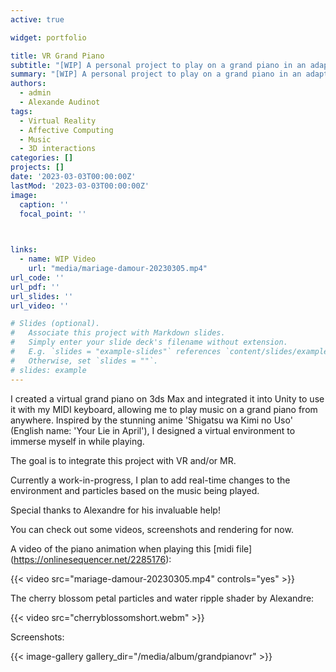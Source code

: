```yaml
---
active: true

widget: portfolio

title: VR Grand Piano
subtitle: "[WIP] A personal project to play on a grand piano in an adaptive VR environment using a MIDI keyboard"
summary: "[WIP] A personal project to play on a grand piano in an adaptive VR environment using a MIDI keyboard"
authors:
  - admin
  - Alexande Audinot
tags: 
  - Virtual Reality
  - Affective Computing
  - Music
  - 3D interactions
categories: []
projects: []
date: '2023-03-03T00:00:00Z'
lastMod: '2023-03-03T00:00:00Z'
image:
  caption: ''
  focal_point: ''

  

links:
  - name: WIP Video
    url: "media/mariage-damour-20230305.mp4"
url_code: ''
url_pdf: ''
url_slides: ''
url_video: ''

# Slides (optional).
#   Associate this project with Markdown slides.
#   Simply enter your slide deck's filename without extension.
#   E.g. `slides = "example-slides"` references `content/slides/example-slides.md`.
#   Otherwise, set `slides = ""`.
# slides: example
---
```


I created a virtual grand piano on 3ds Max and integrated it into Unity to use it with my MIDI keyboard, allowing me to play music on a grand piano from anywhere. Inspired by the stunning anime 'Shigatsu wa Kimi no Uso' (English name: 'Your Lie in April'), I designed a virtual environment to immerse myself in while playing.

The goal is to integrate this project with VR and/or MR. 

Currently a work-in-progress, I plan to add real-time changes to the environment and particles based on the music being played. 

Special thanks to Alexandre for his invaluable help!

You can check out some videos, screenshots and rendering for now. 

A video of the piano animation when playing this [midi file]
(https://onlinesequencer.net/2285176): 

{{< video src="mariage-damour-20230305.mp4" controls="yes" >}}

The cherry blossom petal particles and water ripple shader by Alexandre: 

{{< video src="cherryblossomshort.webm" >}}

Screenshots:

{{< image-gallery gallery_dir="/media/album/grandpianovr" >}}
